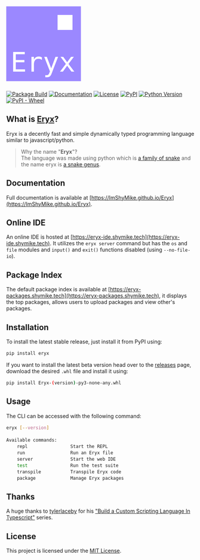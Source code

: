 # [![Eryx](https://raw.githubusercontent.com/ImShyMike/Eryx/refs/heads/main/assets/eryx_small.png)](https://eryx.shymike.tech)

[![Package Build](https://img.shields.io/github/actions/workflow/status/ImShyMike/Eryx/python-package.yml?label=Package)](https://github.com/ImShyMike/Eryx/actions/workflows/python-package.yml)
[![Documentation](https://img.shields.io/github/deployments/ImShyMike/Eryx/github-pages?label=Documentation)](https://shymike.is-a.dev/Eryx)
[![License](https://img.shields.io/pypi/l/Eryx)][license]
[![PyPI](https://img.shields.io/pypi/v/Eryx)][pypi_url]
[![Python Version](https://img.shields.io/pypi/pyversions/Eryx)][pypi_url]
[![PyPI - Wheel](https://img.shields.io/pypi/wheel/Eryx)][pypi_url]

[pypi_url]: https://pypi.org/project/Eryx
[license]: https://github.com/ImShyMike/Eryx/blob/main/LICENSE

## What is [Eryx](https://eryx.shymike.tech)?

 Eryx is a decently fast and simple dynamically typed programming language similar to javascript/python.

> Why the name "**Eryx**"?
> <br>The language was made using python which is [a family of snake](https://en.wikipedia.org/wiki/Pythonidae) and the name eryx is [a snake genus](https://en.wikipedia.org/wiki/Eryx_(snake)).

## Documentation

Full documentation is available at [https://ImShyMike.github.io/Eryx](https://ImShyMike.github.io/Eryx).

## Online IDE

An online IDE is hosted at [https://eryx-ide.shymike.tech](https://eryx-ide.shymike.tech). It utilizes the `eryx server` command but has the `os` and `file` modules and `input()` and `exit()` functions disabled (using `--no-file-io`).

## Package Index

The default package index is available at [https://eryx-packages.shymike.tech](https://eryx-packages.shymike.tech), it displays the top packages, allows users to upload packages and view other's packages.

## Installation

 To install the latest stable release, just install it from PyPI using:

```sh
pip install eryx
```

If you want to install the latest beta version head over to the [releases](https://github.com/ImShyMike/Eryx/releases) page, download the desired `.whl` file and install it using:

```sh
pip install Eryx-(version)-py3-none-any.whl
```

## Usage

The CLI can be accessed with the following command:

```sh
eryx [--version]

Available commands:
    repl                Start the REPL
    run                 Run an Eryx file
    server              Start the web IDE
    test                Run the test suite
    transpile           Transpile Eryx code
    package             Manage Eryx packages
```

## Thanks

A huge thanks to [tylerlaceby](https://www.youtube.com/@tylerlaceby) for his ["Build a Custom Scripting Language In Typescript"](https://www.youtube.com/playlist?list=PL_2VhOvlMk4UHGqYCLWc6GO8FaPl8fQTh) series.

## License

This project is licensed under the [MIT License][license].

